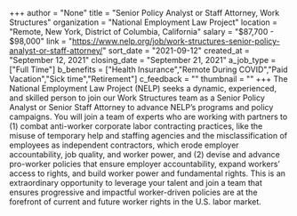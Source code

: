 +++
author = "None"
title = "Senior Policy Analyst or Staff Attorney, Work Structures"
organization = "National Employment Law Project"
location = "Remote, New York, District of Columbia, California"
salary = "$87,700 - $98,000"
link = "https://www.nelp.org/job/work-structures-senior-policy-analyst-or-staff-attorney/"
sort_date = "2021-09-12"
created_at = "September 12, 2021"
closing_date = "September 21, 2021"
a_job_type = ["Full Time"]
b_benefits = ["Health Insurance","Remote During COVID","Paid Vacation","Sick time","Retirement"]
c_feedback = ""
thumbnail = ""
+++
The National Employment Law Project (NELP) seeks a dynamic, experienced, and skilled person to join our Work Structures team as a Senior Policy Analyst or Senior Staff Attorney to advance NELP’s programs and policy campaigns. You will join a team of experts who are working with partners to (1) combat anti-worker corporate labor contracting practices, like the misuse of temporary help and staffing agencies and the misclassification of employees as independent contractors, which erode employer accountability, job quality, and worker power, and (2) devise and advance pro-worker policies that ensure employer accountability, expand workers’ access to rights, and build worker power and fundamental rights. This is an extraordinary opportunity to leverage your talent and join a team that ensures progressive and impactful worker-driven policies are at the forefront of current and future worker rights in the U.S. labor market.